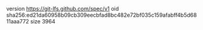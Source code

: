 version https://git-lfs.github.com/spec/v1
oid sha256:ed21da60958b09cb309eecbfad8bc482e72bf035c159afabff4b5d6811aaa772
size 3964
